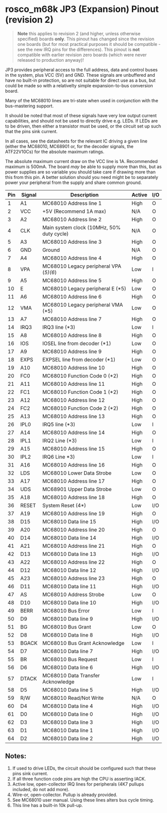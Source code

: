 # rosco_m68k JP3 (Expansion) Pinout (revision 2)

> **Note** this applies to revision 2 (and higher, unless otherwise specified)
  boards **only**. This pinout has changed since the revision one boards (but 
  for most practical purposes it should be compatible - see the new IRQ pins 
  for the differences). This pinout is **not** compatible with earlier revision
  zero boards (which were never released to production anyway)!

JP3 provides peripheral access to the full address, data and control buses in the system, 
plus VCC (5V) and GND. These signals are unbuffered and have no built-in protection, so are
not suitable for direct use as a bus, but could be made so with a relativelty simple 
expansion-to-bus conversion board. 

Many of the MC68010 lines are tri-state when used in conjunction with the bus-mastering support.

It should be noted that most of these signals have very low output current capabilities,
and should not be used to directly drive e.g. LEDs. If LEDs are to be driven, then either
a transistor must be used, or the circuit set up such that the pins sink current.

In all cases, see the datasheets for the relevant IC driving a given line (either the
MC68010, MC68901 or, for the decoder signals, the ATF22V10Cs) for the absolute maximum ratings.

The absolute maximum current draw on the VCC line is 1A. Recommended maximum is 500mA.
The board _may_ be able to supply more than this, but as power supplies are so variable 
you should take care if drawing more than this from this pin. A better solution should 
you need might be to separately power your peripheral from the supply and share common ground.

| Pin | Signal | Description                                  | Active | I/O |
|-----|--------|----------------------------------------------|--------|-----|
| 1   | A1     | MC68010 Address line 1                       | High   | O   |
| 2   | VCC    | +5V (Recommend 1A max)                       | N/A    | O   |
| 3   | A2     | MC68010 Address line 2                       | High   | O   |
| 4   | CLK    | Main system clock (10MHz, 50% duty cycle)    | N/A    | O   |
| 5   | A3     | MC68010 Address line 3                       | High   | O   |
| 6   | GND    | Ground                                       | N/A    | O   |
| 7   | A4     | MC68010 Address line 4                       | High   | O   |
| 8   | VPA    | MC68010 Legacy peripheral VPA (*5)(6*)       | Low    | I   |
| 9   | A5     | MC68010 Address line 5                       | High   | O   |
| 10  | E      | MC68010 Legacy peripheral E (*5)             | Low    | O   |
| 11  | A6     | MC68010 Address line 6                       | High   | O   |
| 12  | VMA    | MC68010 Legacy peripheral VMA (*5)           | Low    | O   |
| 13  | A7     | MC68010 Address line 7                       | High   | O   |
| 14  | IRQ3   | IRQ3 line (*3)                               | Low    | I   |
| 15  | A8     | MC68010 Address line 8                       | High   | O   |
| 16  | IOS    | IOSEL line from decoder (*1)                 | Low    | O   |
| 17  | A9     | MC68010 Address line 9                       | High   | O   |
| 18  | EXPS   | EXPSEL line from decoder (*1)                | Low    | O   |
| 19  | A10    | MC68010 Address line 10                      | High   | O   |
| 20  | FC0    | MC68010 Function Code 0 (*2)                 | High   | O   |
| 21  | A11    | MC68010 Address line 11                      | High   | O   |
| 22  | FC1    | MC68010 Function Code 1 (*2)                 | High   | O   |
| 23  | A12    | MC68010 Address line 12                      | High   | O   |
| 24  | FC2    | MC68010 Function Code 2 (*2)                 | High   | O   |
| 25  | A13    | MC68010 Address line 13                      | High   | O   |
| 26  | IPL0   | IRQ5 line (*3)                               | Low    | I   |
| 27  | A14    | MC68010 Address line 14                      | High   | O   |
| 28  | IPL1   | IRQ2 Line (*3)                               | Low    | I   |
| 29  | A15    | MC68010 Address line 15                      | High   | O   |
| 30  | IPL2   | IRQ6 Line *3)                                | Low    | I   |
| 31  | A16    | MC68010 Address line 16                      | High   | O   |
| 32  | LDS    | MC68010 Lower Data Strobe                    | Low    | O   |
| 33  | A17    | MC68010 Address line 17                      | High   | O   |
| 34  | UDS    | MC68901 Upper Data Strobe                    | Low    | O   |
| 35  | A18    | MC68010 Address line 18                      | High   | O   |
| 36  | RESET  | System Reset (4*)                            | Low    | I/O |
| 37  | A19    | MC68010 Address line 19                      | High   | O   |
| 38  | D15    | MC68010 Data line 15                         | High   | I/O |
| 39  | A20    | MC68010 Address line 20                      | High   | O   |
| 40  | D14    | MC68010 Data line 14                         | High   | I/O |
| 41  | A21    | MC68010 Address line 21                      | High   | O   |
| 42  | D13    | MC68010 Data line 13                         | High   | I/O |
| 43  | A22    | MC68010 Address line 22                      | High   | O   |
| 44  | D12    | MC68010 Data line 12                         | High   | I/O |
| 45  | A23    | MC68010 Address line 23                      | High   | O   |
| 46  | D11    | MC68010 Data line 11                         | High   | I/O |
| 47  | AS     | MC68010 Address Strobe                       | Low    | O   |
| 48  | D10    | MC68010 Data line 10                         | High   | I/O |
| 49  | BERR   | MC68010 Bus Error                            | Low    | I   |
| 50  | D9     | MC68010 Data line 9                          | High   | I/O |
| 51  | BG     | MC68010 Bus Grant                            | Low    | O   |
| 52  | D8     | MC68010 Data line 8                          | High   | I/O |
| 53  | BGACK  | MC68010 Bus Grant Acknowledge                | Low    | I   |
| 54  | D7     | MC68010 Data line 7                          | High   | I/O |
| 55  | BR     | MC68010 Bus Request                          | Low    | I   |
| 56  | D6     | MC68010 Data line 6                          | High   | I/O |
| 57  | DTACK  | MC68010 Data Transfer Acknowledge            | Low    | I   |
| 58  | D5     | MC68010 Data line 5                          | High   | I/O |
| 59  | R/W    | MC68010 Read/Not Write                       | N/A    | O   |
| 60  | D4     | MC68010 Data line 4                          | High   | I/O |
| 61  | D0     | MC68010 Data line 0                          | High   | I/O |
| 62  | D3     | MC68010 Data line 3                          | High   | I/O |
| 63  | D1     | MC68010 Data line 1                          | High   | I/O |
| 64  | D2     | MC68010 Data line 2                          | High   | I/O |
 
 ## Notes:
 
 1. If used to drive LEDs, the circuit should be configured such that these pins sink current.
 2. If all three function code pins are high the CPU is asserting IACK.
 3. Active low, open-collector IRQ lines for peripherals (4K7 pullups included, do not add more). 
 4. Wire-or, open-collector. Pullup is already provided.
 5. See MC68010 user manual. Using these lines alters bus cycle timing.
 6. This line has a built-in 10k pull-up.


